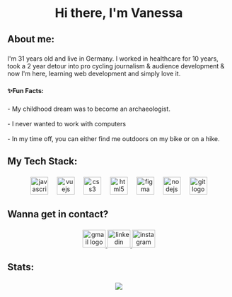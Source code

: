 <h1 align="center">Hi there, I'm Vanessa</h1>

###

<h2 align="left">About me:</h2>

###

<p align="left">I'm 31 years old and live in Germany. I worked in healthcare for 10 years, took a 2 year detour into pro cycling journalism & audience development & now I'm here, learning web development and simply love it.</p>

###

<h4 align="left">✨Fun Facts:</h4>

###

<p align="left">- My childhood dream was to become an archaeologist.<br><br>- I never wanted to work with computers <br><br>- In my time off, you can either find me outdoors on my bike or on a hike.</p>

###

<h2 align="left">My Tech Stack:</h2>

###

<div align="center">
  <img src="https://cdn.jsdelivr.net/gh/devicons/devicon/icons/javascript/javascript-original.svg" height="40" alt="javascript logo"  />
  <img width="12" />
  <img src="https://cdn.jsdelivr.net/gh/devicons/devicon/icons/vuejs/vuejs-original.svg" height="40" alt="vuejs logo"  />
  <img width="12" />
  <img src="https://cdn.jsdelivr.net/gh/devicons/devicon/icons/css3/css3-original.svg" height="40" alt="css3 logo"  />
  <img width="12" />
  <img src="https://cdn.jsdelivr.net/gh/devicons/devicon/icons/html5/html5-original.svg" height="40" alt="html5 logo"  />
  <img width="12" />
  <img src="https://cdn.jsdelivr.net/gh/devicons/devicon/icons/figma/figma-original.svg" height="40" alt="figma logo"  />
  <img width="12" />
  <img src="https://cdn.jsdelivr.net/gh/devicons/devicon/icons/nodejs/nodejs-original.svg" height="40" alt="nodejs logo"  />
  <img width="12" />
  <img src="https://cdn.jsdelivr.net/gh/devicons/devicon/icons/git/git-original.svg" height="40" alt="git logo"  />
</div>

###

<h2 align="left">Wanna get in contact?</h2>

###

<div align="center">
  <a href="mailto:v.pfohmann@googlemail.com" target="_blank">
    <img src="https://raw.githubusercontent.com/maurodesouza/profile-readme-generator/master/src/assets/icons/social/gmail/default.svg" width="52" height="40" alt="gmail logo"  />
  </a>
  <a href="https://www.linkedin.com/in/vanessa-p-476157239/" target="_blank">
    <img src="https://raw.githubusercontent.com/maurodesouza/profile-readme-generator/master/src/assets/icons/social/linkedin/default.svg" width="52" height="40" alt="linkedin logo"  />
  </a>
  <a href="https://instagram.com/alpenkind_" target="_blank">
    <img src="https://raw.githubusercontent.com/maurodesouza/profile-readme-generator/master/src/assets/icons/social/instagram/default.svg" width="52" height="40" alt="instagram logo"  />
  </a>
</div>

###

<h2 align="left">Stats:</h2>

###

<div align="center">
 <img src="https://github-readme-stats-qksb-vanessas-projects-4e7111c8.vercel.app/api/top-langs/?username=alpenkind&theme=tokyonight"> 
</div>

###
